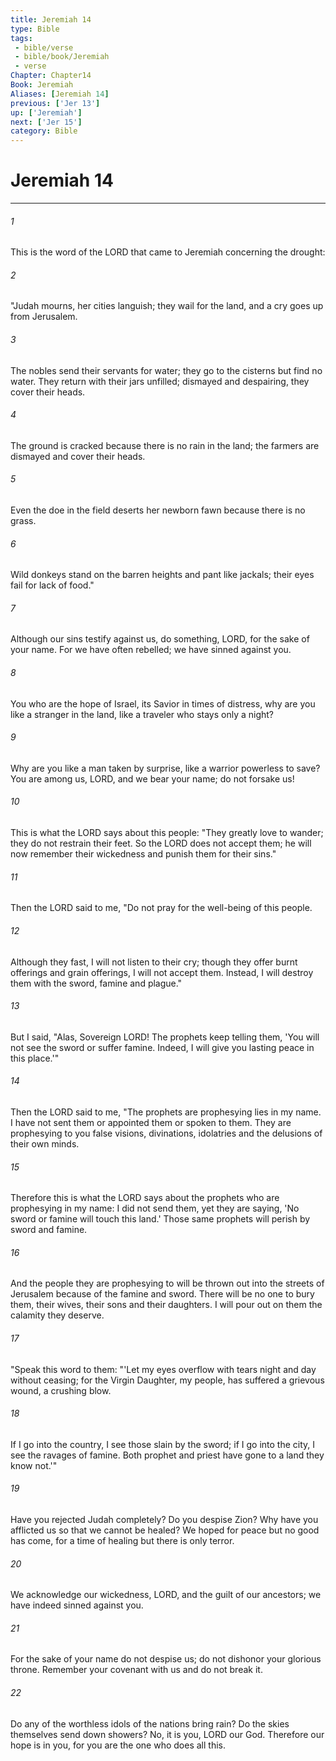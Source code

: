 ```yaml
---
title: Jeremiah 14
type: Bible
tags:
 - bible/verse
 - bible/book/Jeremiah
 - verse
Chapter: Chapter14
Book: Jeremiah
Aliases: [Jeremiah 14]
previous: ['Jer 13']
up: ['Jeremiah']
next: ['Jer 15']
category: Bible
---
```

# Jeremiah 14

***


###### 1 
This is the word of the LORD that came to Jeremiah concerning the drought: 

###### 2 
"Judah mourns, her cities languish; they wail for the land, and a cry goes up from Jerusalem. 

###### 3 
The nobles send their servants for water; they go to the cisterns but find no water. They return with their jars unfilled; dismayed and despairing, they cover their heads. 

###### 4 
The ground is cracked because there is no rain in the land; the farmers are dismayed and cover their heads. 

###### 5 
Even the doe in the field deserts her newborn fawn because there is no grass. 

###### 6 
Wild donkeys stand on the barren heights and pant like jackals; their eyes fail for lack of food." 

###### 7 
Although our sins testify against us, do something, LORD, for the sake of your name. For we have often rebelled; we have sinned against you. 

###### 8 
You who are the hope of Israel, its Savior in times of distress, why are you like a stranger in the land, like a traveler who stays only a night? 

###### 9 
Why are you like a man taken by surprise, like a warrior powerless to save? You are among us, LORD, and we bear your name; do not forsake us! 

###### 10 
This is what the LORD says about this people: "They greatly love to wander; they do not restrain their feet. So the LORD does not accept them; he will now remember their wickedness and punish them for their sins." 

###### 11 
Then the LORD said to me, "Do not pray for the well-being of this people. 

###### 12 
Although they fast, I will not listen to their cry; though they offer burnt offerings and grain offerings, I will not accept them. Instead, I will destroy them with the sword, famine and plague." 

###### 13 
But I said, "Alas, Sovereign LORD! The prophets keep telling them, 'You will not see the sword or suffer famine. Indeed, I will give you lasting peace in this place.'" 

###### 14 
Then the LORD said to me, "The prophets are prophesying lies in my name. I have not sent them or appointed them or spoken to them. They are prophesying to you false visions, divinations, idolatries and the delusions of their own minds. 

###### 15 
Therefore this is what the LORD says about the prophets who are prophesying in my name: I did not send them, yet they are saying, 'No sword or famine will touch this land.' Those same prophets will perish by sword and famine. 

###### 16 
And the people they are prophesying to will be thrown out into the streets of Jerusalem because of the famine and sword. There will be no one to bury them, their wives, their sons and their daughters. I will pour out on them the calamity they deserve. 

###### 17 
"Speak this word to them: "'Let my eyes overflow with tears night and day without ceasing; for the Virgin Daughter, my people, has suffered a grievous wound, a crushing blow. 

###### 18 
If I go into the country, I see those slain by the sword; if I go into the city, I see the ravages of famine. Both prophet and priest have gone to a land they know not.'" 

###### 19 
Have you rejected Judah completely? Do you despise Zion? Why have you afflicted us so that we cannot be healed? We hoped for peace but no good has come, for a time of healing but there is only terror. 

###### 20 
We acknowledge our wickedness, LORD, and the guilt of our ancestors; we have indeed sinned against you. 

###### 21 
For the sake of your name do not despise us; do not dishonor your glorious throne. Remember your covenant with us and do not break it. 

###### 22 
Do any of the worthless idols of the nations bring rain? Do the skies themselves send down showers? No, it is you, LORD our God. Therefore our hope is in you, for you are the one who does all this. 
